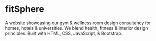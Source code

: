# fitSphere
A website showcasing our gym &amp; wellness room design consultancy for homes, hotels &amp; universities. We blend health, fitness &amp; interior design principles. Built with HTML, CSS, JavaScript, &amp; Bootstrap.
